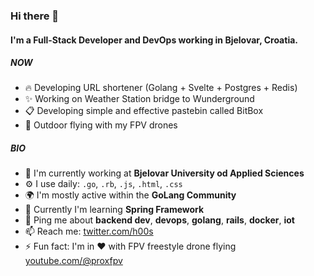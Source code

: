 ### Hi there 👋

#### I'm a Full-Stack Developer and DevOps working in Bjelovar, Croatia.

##### NOW

- 🔥 Developing URL shortener (Golang + Svelte + Postgres + Redis)
- ✨ Working on Weather Station bridge to Wunderground
- 📋 Developing simple and effective pastebin called BitBox
- 🚁 Outdoor flying with my FPV drones

##### BIO

- 🏢 I'm currently working at **Bjelovar University od Applied Sciences**
- ⚙️ I use daily: `.go`, `.rb`, `.js`, `.html`, `.css`
- 🌍 I'm mostly active within the **GoLang Community**
- 🌱 Currently I'm learning **Spring Framework**
- 💬 Ping me about **backend dev**, **devops**, **golang**, **rails**, **docker**, **iot**
- 📫 Reach me: [twitter.com/h00s](https://twitter.com/h00s)
- ⚡️ Fun fact: I'm in ❤️ with FPV freestyle drone flying [youtube.com/@proxfpv](https://youtube.com/@proxfpv)
